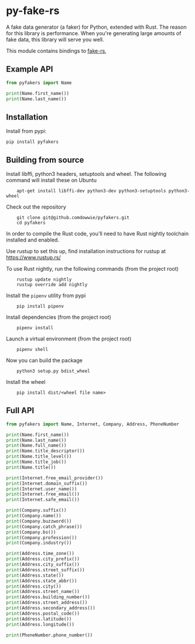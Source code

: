 # py-fake-rs 


A fake data generator (a faker) for Python, extended with Rust.  The reason for
this library is performance.  When you're generating large amounts of fake data,
this library will serve you well.

This module contains bindings to [fake-rs](https://github.com/cksac/fake-rs),


## Example API

```python
from pyfakers import Name

print(Name.first_name())
print(Name.last_name())
```


## Installation

Install from pypi:
```
pip install pyfakers
```

## Building from source

Install libffi, python3 headers, setuptools and wheel. The following command will install these on Ubuntu

```
    apt-get install libffi-dev python3-dev python3-setuptools python3-wheel
```

Check out the repository

```    
    git clone git@github.comdowwie/pyfakers.git
    cd pyfakers
```

In order to compile the Rust code, you'll need to have Rust nightly toolchain installed and enabled.

Use rustup to set this up, find installation instructions for rustup at https://www.rustup.rs/

To use Rust nightly, run the following commands (from the project root)

```
    rustup update nightly
    rustup override add nightly
```	

Install the ``pipenv`` utility from pypi

```
	pip install pipenv
```	

Install dependencies (from the project root)

```
	pipenv install
```	

Launch a virtual environment (from the project root)

```
	pipenv shell
```

Now you can build the package

```
    python3 setup.py bdist_wheel
```

Install the wheel

```
	pip install dist/<wheel file name>
```

## Full API 

```python
from pyfakers import Name, Internet, Company, Address, PhoneNumber

print(Name.first_name())
print(Name.last_name())
print(Name.full_name())
print(Name.title_descriptor())
print(Name.title_level())
print(Name.title_job())
print(Name.title())

print(Internet.free_email_provider())
print(Internet.domain_suffix())
print(Internet.user_name())
print(Internet.free_email())
print(Internet.safe_email())

print(Company.suffix())
print(Company.name())
print(Company.buzzword())
print(Company.catch_phrase())
print(Company.bs())
print(Company.profession())
print(Company.industry())

print(Address.time_zone())
print(Address.city_prefix())
print(Address.city_suffix())
print(Address.street_suffix())
print(Address.state())
print(Address.state_abbr())
print(Address.city())
print(Address.street_name())
print(Address.building_number())
print(Address.street_address())
print(Address.secondary_address())
print(Address.postal_code())
print(Address.latitude())
print(Address.longitude())

print(PhoneNumber.phone_number())
```
